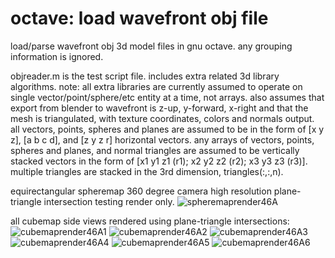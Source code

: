 # octave: load wavefront obj file
load/parse wavefront obj 3d model files in gnu octave. any grouping information is ignored.

objreader.m is the test script file. includes extra related 3d library algorithms.
note: all extra libraries are currently assumed to operate on single vector/point/sphere/etc entity at a time, not arrays.
also assumes that export from blender to wavefront is z-up, y-forward, x-right and that the mesh is triangulated, with texture coordinates, colors and normals output.
all vectors, points, spheres and planes are assumed to be in the form of [x y z], [a b c d], and [z y z r] horizontal vectors.
any arrays of vectors, points, spheres and planes, and normal triangles are assumed to be vertically stacked vectors
in the form of [x1 y1 z1 (r1); x2 y2 z2 (r2); x3 y3 z3 (r3)]. multiple triangles are stacked in the 3rd dimension, triangles(:,:,n).

equirectangular spheremap 360 degree camera high resolution plane-triangle intersection testing render only.
![spheremaprender46A](https://github.com/goofyseeker311/octaveloadwavefrontobj/assets/19920254/1e374fc3-d20e-475f-90ec-963f7bac4fb2)

all cubemap side views rendered using plane-triangle intersections:
![cubemaprender46A1](https://github.com/goofyseeker311/octaveloadwavefrontobj/assets/19920254/69070172-258e-4dc5-8003-100a11ce8c4d)
![cubemaprender46A2](https://github.com/goofyseeker311/octaveloadwavefrontobj/assets/19920254/15cf459f-f948-44b1-82c0-b1cde706c7b4)
![cubemaprender46A3](https://github.com/goofyseeker311/octaveloadwavefrontobj/assets/19920254/2660e187-40e4-401f-b1c8-dc046b1a4ba3)
![cubemaprender46A4](https://github.com/goofyseeker311/octaveloadwavefrontobj/assets/19920254/200e068e-fcf3-43e1-8e9e-b00aacdb6f1f)
![cubemaprender46A5](https://github.com/goofyseeker311/octaveloadwavefrontobj/assets/19920254/9f050b03-92ba-49fb-b581-846a4200c86c)
![cubemaprender46A6](https://github.com/goofyseeker311/octaveloadwavefrontobj/assets/19920254/40d2f362-501a-4fa3-86e0-98d652123727)
